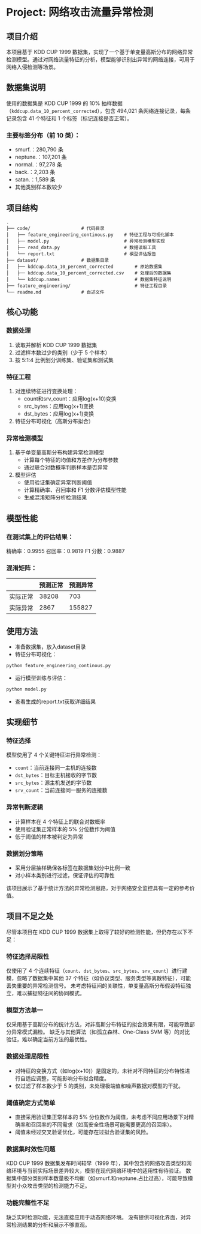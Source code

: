 # Project: 网络攻击流量异常检测

## 项目介绍

本项目基于 KDD CUP 1999 数据集，实现了一个基于单变量高斯分布的网络异常检测模型。通过对网络流量特征的分析，模型能够识别出异常的网络连接，可用于网络入侵检测等场景。

## 数据集说明
使用的数据集是 KDD CUP 1999 的 10% 抽样数据（`kddcup.data_10_percent_corrected`），包含 494,021 条网络连接记录，每条记录包含 41 个特征和 1 个标签（标记连接是否正常）。

### 主要标签分布（前 10 类）：

- smurf.：280,790 条
- neptune.：107,201 条
- normal.：97,278 条
- back.：2,203 条
- satan.：1,589 条
- 其他类别样本数较少

## 项目结构
```text
.
├── code/                   # 代码目录
│   ├── feature_engineering_continous.py    # 特征工程与可视化脚本
│   ├── model.py                            # 异常检测模型实现
│   ├── read_data.py                        # 数据读取工具
│   └── report.txt                          # 模型评估报告
├── dataset/                # 数据集目录
│   ├── kddcup.data_10_percent_corrected        # 原始数据集
│   ├── kddcup.data_10_percent_corrected.csv    # 处理后的数据集
│   └── kddcup.names                            # 数据集特征说明
├── feature_engineering/                        # 特征工程目录
└── readme.md               # 自述文件
```

## 核心功能
### 数据处理
1. 读取并解析 KDD CUP 1999 数据集
2. 过滤样本数过少的类别（少于 5 个样本）
3. 按 5:1:4 比例划分训练集、验证集和测试集
### 特征工程
1. 对连续特征进行变换处理：
   - count和srv_count：应用log(x+10)变换
   - src_bytes：应用log(x+1)变换
   - dst_bytes：应用log(x+1)变换
2. 特征分布可视化（高斯分布拟合）
### 异常检测模型
1. 基于单变量高斯分布构建异常检测模型
   - 计算每个特征的均值和方差作为分布参数
   - 通过联合对数概率判断样本是否异常
2. 模型评估
   - 使用验证集确定异常判断阈值
   - 计算精确率、召回率和 F1 分数评估模型性能
   - 生成混淆矩阵分析检测结果

## 模型性能
### 在测试集上的评估结果：

精确率：0.9955
召回率：0.9819
F1 分数：0.9887

### 混淆矩阵：

|      | 预测正常        | 预测异常      |
|------|-------------|-----------|
| 实际正常 | 38208       | 703       |
| 实际异常 | 2867        | 155827    |

## 使用方法
- 准备数据集，放入dataset目录
- 特征分布可视化：
```bash
python feature_engineering_continous.py
```
- 运行模型训练与评估：
```bash
python model.py
```

- 查看生成的report.txt获取详细结果

## 实现细节
### 特征选择
模型使用了 4 个关键特征进行异常检测：
- `count`：当前连接同一主机的连接数
- `dst_bytes`：目标主机接收的字节数
- `src_bytes`：源主机发送的字节数
- `srv_count`：当前连接同一服务的连接数
### 异常判断逻辑
- 计算样本在 4 个特征上的联合对数概率
- 使用验证集正常样本的 5% 分位数作为阈值
- 低于阈值的样本被判定为异常
### 数据划分策略
- 采用分层抽样确保各标签在数据集划分中比例一致
- 对小样本类别进行过滤，保证评估的可靠性

该项目展示了基于统计方法的异常检测思路，对于网络安全监控具有一定的参考价值。

## 项目不足之处
尽管本项目在 KDD CUP 1999 数据集上取得了较好的检测性能，但仍存在以下不足： 
### 特征选择局限性
仅使用了 4 个连续特征（`count`、`dst_bytes`、`src_bytes`、`srv_count`）进行建模，忽略了数据集中其他 37 个特征（如协议类型、服务类型等离散特征），可能丢失重要的异常检测信号。
未考虑特征间的关联性，单变量高斯分布假设特征独立，难以捕捉特征间的协同模式。
### 模型方法单一
仅采用基于高斯分布的统计方法，对非高斯分布特征的拟合效果有限，可能导致部分异常模式漏检。
缺乏与其他算法（如孤立森林、One-Class SVM 等）的对比验证，难以确定当前方法的最优性。
### 数据处理局限性
- 对特征的变换方式（如log(x+10)）是固定的，未针对不同特征的分布特性进行自适应调整，可能影响分布拟合精度。
- 仅过滤了样本数少于 5 的类别，未处理极端值和噪声数据对模型的干扰。
### 阈值确定方式简单
- 直接采用验证集正常样本的 5% 分位数作为阈值，未考虑不同应用场景下对精确率和召回率的不同需求（如高安全性场景可能需要更高的召回率）。
- 阈值未经过交叉验证优化，可能存在过拟合验证集的风险。
### 数据集时效性问题
KDD CUP 1999 数据集发布时间较早（1999 年），其中包含的网络攻击类型和网络环境与当前实际场景差异较大，模型在现代网络环境中的适用性有待验证。
数据集中部分类别样本数量极不均衡（如smurf.和neptune.占比过高），可能导致模型对小众攻击类型的检测能力不足。
### 功能完整性不足
缺乏实时检测功能，无法直接应用于动态网络环境。
没有提供可视化界面，对异常检测结果的分析和展示不够直观。